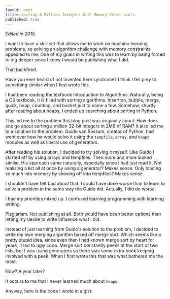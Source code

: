 ```yaml
---
layout: post
title: Sorting A Million Integers With Memory Constraints
published: true
---
```


*Edited in 2015.*

I want to have a skill set that allows me to work on machine learning problems, so solving an algorithm challenge with memory constraints appealed to me. One of my goals in writing this was to learn by being forced to dig deeper since I knew I would be publishing what I did.

That backfired. 

Have you ever heard of not invented here syndrome? I think I fell prey to something similar when I first wrote this.

I had been reading the textbook Introduction to Algorithms. Naturally, being a CS textbook, it is filled with sorting algorithms. Insertion, bubble, merge, quick, heap, counting, and bucket just to name a few. Somehow, shortly after reading about heaps, I ended up searching about sorting in Python.

This led me to the problem this blog post was originally about: How does one go about sorting a million 32-bit integers in 2MB of RAM? It also led me to a solution to the problem. Guido van Rossum, creator of Python, had went over how he would solve it using the `tempfile`, `array`, and `heapq` modules as well as liberal use of generators.

After reading his solution, I decided to try solving it myself. Like Guido I started off by using arrays and tempfiles. Then more and more looked similar. His approach came naturally, especially since I had just read it. Not realizing a list all at once by using a generator? Makes sense. Only loading so much into memory by shoving off into tempfiles? Makes sense.

I shouldn't have felt bad about that. I could have done worse than to learn to solve a problem in the same way the Guido did. Actually, I did do worse.

I had my priorities mixed up. I confused learning programming with learning writing.

Plagiarism. Not publishing at all. Both would have been better options than letting my desire to write influence what I did.

Instead of just learning from Guido's solution to the problem, I decided to write my own merging algorithm based off merge sort. Which seems like a pretty stupid idea, since even then I had known merge sort by heart for years. It led to ugly code. Merge sort constantly peeks at the start of two lists, but I was using generators so there was some extra book keeping involved with a peek. When I first wrote this that was what bothered me the most.

Now? A year later?

It occurs to me that I never learned much about `heapq`.

Anyway, here is the code I wrote in a gist:

<script src="https://gist.github.com/jColeChanged/06cecc001d3004a3c45a.js"></script>